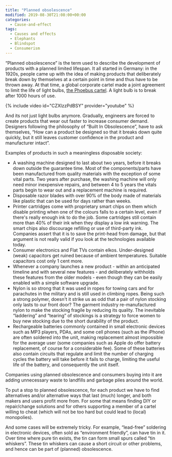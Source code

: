 ```yaml
---
title: "Planned obsolescence"
modified: 2019-08-30T21:08:00+00:00
categories:
  - Cause-and-effect
tags:
  - Causes and effects
  - Elephants
  - Blindspot
  - Consumerism
---
```

“Planned obsolescence” is the term used to describe the development of products with a planned limited lifespan. It all started in Germany: in the 1920s, people came up with the idea of ​​making products that deliberately break down by themselves at a certain point in time and thus have to be thrown away. At that time, a global corporate cartel made a joint agreement to limit the life of light bulbs, [the Phoebus cartel](https://spectrum.ieee.org/tech-history/dawn-of-electronics/the-great-lightbulb-conspiracy). A light bulb is to break after 1000 hours of use.

{% include video id="CZXlzzPdBSY" provider="youtube" %}

And its not just light bulbs anymore. Gradually, engineers are forced to create products that wear out faster to increase consumer demand. Designers following the philosophy of “Built In Obsolescence”, have to ask themselves, “How can a product be designed so that it breaks down quite quickly, but it still leaves customer confidence in the product and manufacturer intact”.

Examples of products in such a meaningless disposable society:

* A washing machine designed to last about two years, before it breaks down outside the guarantee time. Most of the components/parts have been manufactured from quality materials with the exception of some vital parts. Two years after purchase, the washing machine will only need minor inexpensive repairs, and between 4 to 5 years the vitals parts begin to wear out and a replacement machine is required.
* Disposable razor blades with over 90% of the body made of materials like plastic that can be used for days rather than weeks.
* Printer cartridges come with proprietary smart chips on them which disable printing when one of the colours falls to a certain level, even if there's really enough ink to do the job. Some cartridges still contain more than 40% of their ink when they display a low ink warning. The smart chips also discourage refilling or use of third-party ink. Companies assert that it is to save the print-head from damage, but that argument is not really valid if you look at the technologies available today.
* Consumer electronics and Flat TVs contain elkos. Under-designed (weak) capacitors get ruined because of ambient temperatures. Suitable capacitors cost only 1 cent more.
* Whenever a company launches a new product - within an anticipated timeline and with several new features - and deliberately withholds these features from the older models - even though they can be easily enabled with a simple software upgrade.
* Nylon is so strong that it was used in ropes for towing cars and for parachutes in the military and is still used in climbing ropes. Being such a strong polymer, doesn't it strike us as odd that a pair of nylon stocking only lasts to our front door? The garment industry re-manufactured nylon to make the stocking fragile by reducing its quality. The inevitable “laddering” and “tearing” of stockings is a strategy to force women to buy new stocking due to the short durability of the product.
* Rechargeable batteries commonly contained in small electronic devices such as MP3 players, PDAs, and some cell phones (such as the iPhone) are often soldered into the unit, making replacement almost impossible for the average user (some companies such as Apple do offer battery replacement, of course for a considerable fee). Some of these batteries also contain circuits that regulate and limit the number of charging cycles the battery will take before it fails to charge, limiting the useful life of the battery, and consequently the unit itself.

Companies using planned obsolescence and consumers buying into it are adding unnecessary waste to landfills and garbage piles around the world.

To put a stop to planned obsolescence, for each product we have to find alternatives and/or alternative ways that last (much) longer, and both makers and users profit more from. For some that means finding DIY or repair/change solutions and for others supporting a member of a cartel willing to cheat (which will not be too hard but could lead to (local) monopolies).

And some cases will be extremely tricky. For example, “lead-free” soldering in electronic devices, often sold as “environment friendly”, can have tin in it. Over time where pure tin exists, the tin can form small spurs called “tin whiskers”. These tin whiskers can cause a short circuit or other problems, and hence can be part of (planned) obsolescence.


